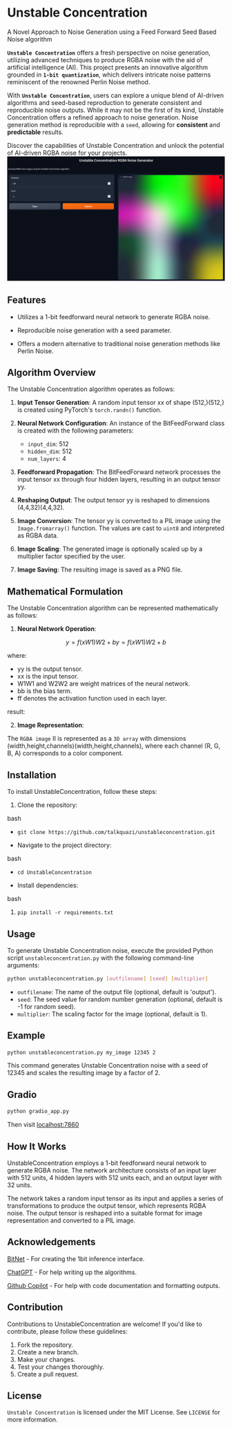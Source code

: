# Unstable Concentration
A Novel Approach to Noise Generation using a Feed Forward Seed Based Noise algorithm

**`Unstable Concentration`** offers a fresh perspective on noise generation, utilizing advanced techniques to produce RGBA noise with the aid of artificial intelligence (AI). This project presents an innovative algorithm grounded in **`1-bit quantization`**, which delivers intricate noise patterns reminiscent of the renowned Perlin Noise method.

With **`Unstable Concentration`**, users can explore a unique blend of AI-driven algorithms and seed-based reproduction to generate consistent and reproducible noise outputs. While it may not be the first of its kind, Unstable Concentration offers a refined approach to noise generation. Noise generation method is reproducible with a `seed`, allowing for **consistent** and **predictable** results.

Discover the capabilities of Unstable Concentration and unlock the potential of AI-driven RGBA noise for your projects.
![Alt text](samples/gradio_app.png)

## Features

- Utilizes a 1-bit feedforward neural network to generate RGBA noise.

- Reproducible noise generation with a seed parameter.

- Offers a modern alternative to traditional noise generation methods like Perlin Noise.
  
## Algorithm Overview
The Unstable Concentration algorithm operates as follows:

1.  **Input Tensor Generation**: A random input tensor xx of shape (512,)(512,) is created using PyTorch's `torch.randn()` function.
    
2.  **Neural Network Configuration**: An instance of the BitFeedForward class is created with the following parameters:
    
    -   `input_dim`: 512
    -   `hidden_dim`: 512
    -   `num_layers`: 4
3.  **Feedforward Propagation**: The BitFeedForward network processes the input tensor xx through four hidden layers, resulting in an output tensor yy.
    
4.  **Reshaping Output**: The output tensor yy is reshaped to dimensions (4,4,32)(4,4,32).
    
5.  **Image Conversion**: The tensor yy is converted to a PIL image using the `Image.fromarray()` function. The values are cast to `uint8` and interpreted as RGBA data.
    
6.  **Image Scaling**: The generated image is optionally scaled up by a multiplier factor specified by the user.
    
7.  **Image Saving**: The resulting image is saved as a PNG file.
    
## Mathematical Formulation
The Unstable Concentration algorithm can be represented mathematically as follows:

1.  **Neural Network Operation**:

```math
y=f(xW1)W2+by=f(xW1​)W2​+b
````

where:

-   yy is the output tensor.
-   xx is the input tensor.
-   W1W1​ and W2W2​ are weight matrices of the neural network.
-   bb is the bias term.
-   ff denotes the activation function used in each layer.

result:

2.  **Image Representation**:

The `RGBA image` II is represented as a `3D array` with dimensions (width,height,channels)(width,height,channels), where each channel (R, G, B, A) corresponds to a color component.

## Installation
To install UnstableConcentration, follow these steps:

1. Clone the repository:

bash
-  `git clone https://github.com/talkquazi/unstableconcentration.git`

- Navigate to the project directory:

bash

-  `cd UnstableConcentration`

- Install dependencies:

bash

 1.  `pip install -r requirements.txt`

## Usage
To generate Unstable Concentration noise, execute the provided Python script `unstableconcentration.py` with the following command-line arguments:

```bash
python unstableconcentration.py [outfilename] [seed] [multiplier]
```

-   `outfilename`: The name of the output file (optional, default is 'output').
-   `seed`: The seed value for random number generation (optional, default is -1 for random seed).
-   `multiplier`: The scaling factor for the image (optional, default is 1).

## Example

```bash
python unstableconcentration.py my_image 12345 2
```

This command generates Unstable Concentration noise with a seed of 12345 and scales the resulting image by a factor of 2.

## Gradio

```bash
python gradio_app.py
```

Then visit [localhost:7860](https://localhost:7860/)

## How It Works
UnstableConcentration employs a 1-bit feedforward neural network to generate RGBA noise. The network architecture consists of an input layer with 512 units, 4 hidden layers with 512 units each, and an output layer with 32 units.

The network takes a random input tensor as its input and applies a series of transformations to produce the output tensor, which represents RGBA noise. The output tensor is reshaped into a suitable format for image representation and converted to a PIL image.
  
## Acknowledgements
 [BitNet](https://github.com/kyegomez/BitNet) - For creating the 1bit inference interface.

 [ChatGPT](https://chat.openai.com) - For help writing up the algorithms.

 [Github Copilot](https://github.com/features/copilot) - For help with code documentation and formatting outputs.

 
## Contribution
Contributions to UnstableConcentration are welcome! If you'd like to contribute, please follow these guidelines:

1. Fork the repository.
2. Create a new branch.
3. Make your changes.
4. Test your changes thoroughly.
5. Create a pull request.

## License
`Unstable Concentration` is licensed under the MIT License. See `LICENSE` for more information.
